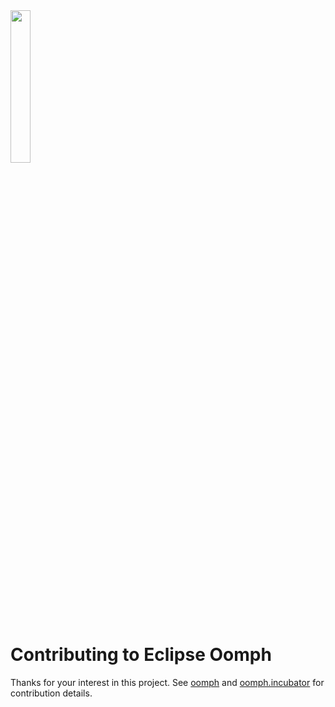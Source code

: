 <img src="https://www.eclipse.org/setups/installer/oomph.svg" width="25%">

# Contributing to Eclipse Oomph

Thanks for your interest in this project.
See 
[oomph](https://github.com/eclipse-oomph/oomph/blob/master/CONTRIBUTING.md) 
and 
[oomph.incubator](https://github.com/eclipse-oomph/oomph.incubator/blob/master/CONTRIBUTING.md)
for contribution details.


